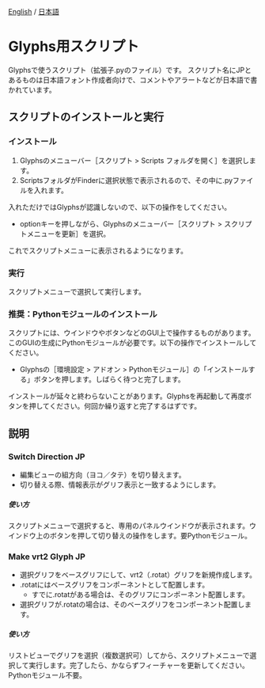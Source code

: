[English](https://github.com/monokano/Glyphs-Scripts) / [日本語](README-JP.md)

# Glyphs用スクリプト
Glyphsで使うスクリプト（拡張子.pyのファイル）です。
スクリプト名にJPとあるものは日本語フォント作成者向けで、コメントやアラートなどが日本語で書かれています。


## スクリプトのインストールと実行


### インストール
1. Glyphsのメニューバー［スクリプト > Scripts フォルダを開く］を選択します。
2. ScriptsフォルダがFinderに選択状態で表示されるので、その中に.pyファイルを入れます。

入れただけではGlyphsが認識しないので、以下の操作をしてください。

* optionキーを押しながら、Glyphsのメニューバー［スクリプト > スクリプトメニューを更新］を選択。

これでスクリプトメニューに表示されるようになります。

### 実行
スクリプトメニューで選択して実行します。


### 推奨：Pythonモジュールのインストール
スクリプトには、ウインドウやボタンなどのGUI上で操作するものがあります。このGUIの生成にPythonモジュールが必要です。以下の操作でインストールしてください。

* Glyphsの［環境設定 > アドオン > Pythonモジュール］の「インストールする」ボタンを押します。しばらく待つと完了します。

インストールが延々と終わらないことがあります。Glyphsを再起動して再度ボタンを押してください。何回か繰り返すと完了するはずです。


## 説明

### Switch Direction JP
  * 編集ビューの組方向（ヨコ／タテ）を切り替えます。
  * 切り替える際、情報表示がグリフ表示と一致するようにします。
##### 使い方
スクリプトメニューで選択すると、専用のパネルウインドウが表示されます。ウインドウ上のボタンを押して切り替えの操作をします。要Pythonモジュール。

### Make vrt2 Glyph JP
  * 選択グリフをベースグリフにして、vrt2（.rotat）グリフを新規作成します。
  * .rotatにはベースグリフをコンポーネントとして配置します。
    * すでに.rotatがある場合は、そのグリフにコンポーネント配置します。
  * 選択グリフが.rotatの場合は、そのベースグリフをコンポーネント配置します。
##### 使い方
リストビューでグリフを選択（複数選択可）してから、スクリプトメニューで選択して実行します。完了したら、かならずフィーチャーを更新してください。Pythonモジュール不要。

